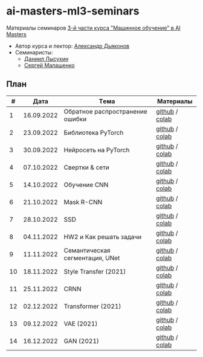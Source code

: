 # ai-masters-ml3-seminars
Материалы семинаров [3-й части курса "Машинное обучение" в AI Masters](https://aimasters.ru/ml3)

* Автор курса и лектор: [Александр Дьяконов](https://github.com/Dyakonov)
* Семинаристы:
  * [Даниил Лысухин](https://github.com/lysukhin)
  * [Сергей Малашенко](https://github.com/SergeyMalashenko)
  
## План

|#  |Дата       |Tема                                         |Материалы                                                            
|---|-----------|---------------------------------------------|---------------------------------------------------------------------|
|1  |16.09.2022 |Обратное распространение ошибки              |[github](01_backprop/seminar01_backprop.ipynb) / [colab](https://githubtocolab.com/lysukhin/ai-masters-ml3-seminars/blob/main/01_backprop/seminar01_backprop.ipynb)|
|2  |23.09.2022 |Библиотека PyTorch                           |[github](02_pytorch/seminar02_pytorch.ipynb) / [colab](https://githubtocolab.com/lysukhin/ai-masters-ml3-seminars/blob/main/02_pytorch/seminar02_pytorch.ipynb)|
|3  |30.09.2022 |Нейросеть на PyTorch                         |[github](03_neuralnet/seminar03_neuralnet.ipynb) / [colab](https://githubtocolab.com/lysukhin/ai-masters-ml3-seminars/blob/main/03_neuralnet/seminar03_neuralnet.ipynb)|
|4  |07.10.2022 |Свертки & сети                               |[github](04_convolutions/seminar04_convolutions.ipynb) / [colab](https://githubtocolab.com/lysukhin/ai-masters-ml3-seminars/blob/main/04_convolutions/seminar04_convolutions.ipynb)|
|5  |14.10.2022 |Обучение CNN                                 |[github](05_cnn/seminar05_cnn.ipynb) / [colab](https://githubtocolab.com/lysukhin/ai-masters-ml3-seminars/blob/main/05_cnn/seminar05_cnn.ipynb)|
|6  |21.10.2022 |Mask R-CNN                                   |[github](06_mask_r_cnn/seminar06_mask_r_cnn.ipynb) / [colab](https://githubtocolab.com/lysukhin/ai-masters-ml3-seminars/blob/main/06_mask_r_cnn/seminar06_mask_r_cnn.ipynb)|
|7  |28.10.2022 |SSD                                          |[github](07_ssd/seminar07_ssd.ipynb) / [colab](https://githubtocolab.com/lysukhin/ai-masters-ml3-seminars/blob/main/07_ssd/seminar07_ssd.ipynb)|
|8  |04.11.2022 |HW2 и Как решать задачи                      |[github](08_solving_problems/seminar08_solving_problems.ipynb) / [colab](https://githubtocolab.com/lysukhin/ai-masters-ml3-seminars/blob/main/08_solving_problems/seminar08_solving_problems.ipynb)|
|9  |11.11.2022 |Семантическая сегментация, UNet             |[github](09_segmentation/seminar09_segmentation.ipynb) / [colab](https://githubtocolab.com/lysukhin/ai-masters-ml3-seminars/blob/main/09_segmentation/seminar09_segmentation.ipynb)|
|10  |18.11.2022 |Style Transfer (2021)             |[github](10_style_transfer/10.Style_transfer.ipynb) / [colab](https://githubtocolab.com/lysukhin/ai-masters-ml3-seminars/blob/main/10_style_transfer/10.Style_transfer.ipynb)|
|11  |25.11.2022 |CRNN                              |[github](11_crnn/seminar11_crnn.ipynb) / [colab](https://githubtocolab.com/lysukhin/ai-masters-ml3-seminars/blob/main/11_crnn/seminar11_crnn.ipynb)|
|12  |02.12.2022 |Transformer (2021)                |[github](12_transformer/seminar12_transformer.ipynb) / [colab](https://githubtocolab.com/lysukhin/ai-masters-ml3-seminars/blob/main/12_transformer/seminar12_transformer.ipynb)|
|13  |09.12.2022 |VAE (2021)                        |[github](13_vae/seminar13_vae.ipynb) / [colab](https://githubtocolab.com/lysukhin/ai-masters-ml3-seminars/blob/main/13_vae/seminar13_vae.ipynb)|
|14  |16.12.2022 |GAN (2021)                        |[github](14_gan/seminar14_gan.ipynb) / [colab](https://githubtocolab.com/lysukhin/ai-masters-ml3-seminars/blob/main/14_gan/seminar14_gan.ipynb)|
